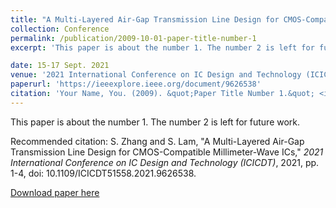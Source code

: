 ```yaml
---
title: "A Multi-Layered Air-Gap Transmission Line Design for CMOS-Compatible Millimeter-Wave ICs"
collection: Conference
permalink: /publication/2009-10-01-paper-title-number-1
excerpt: 'This paper is about the number 1. The number 2 is left for future work.'

date: 15-17 Sept. 2021
venue: '2021 International Conference on IC Design and Technology (ICICDT)'
paperurl: 'https://ieeexplore.ieee.org/document/9626538'
citation: 'Your Name, You. (2009). &quot;Paper Title Number 1.&quot; <i>Journal 1</i>. 1(1).'
---
```

This paper is about the number 1. The number 2 is left for future work.



Recommended citation: S. Zhang and S. Lam, "A Multi-Layered Air-Gap Transmission Line Design for CMOS-Compatible Millimeter-Wave ICs," <i>2021 International Conference on IC Design and Technology (ICICDT)</i>, 2021, pp. 1-4, doi: 10.1109/ICICDT51558.2021.9626538.

[Download paper here](https://shenjian-zhang.github.io/files/A_Multi-Layered_Air-Gap_Transmission_Line_Design_for_CMOS-Compatible_Millimeter-Wave_ICs.pdf)
